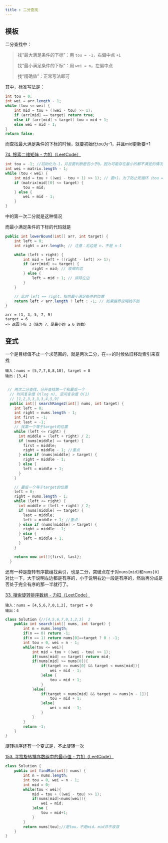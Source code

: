 ```yaml
---
title : 二分查找
---
```


## 模板

二分查找中：

>找“最大满足条件的下标”：用 `tou = -1`，右偏中点 `+1`
>
>找“最小满足条件的下标”：用 `wei = n`，左偏中点
>
>找“精确值”：正常写法即可

其中，标准写法是：

```java
int tou = 0;
int wei = arr.length - 1;
while (tou <= wei) {
    int mid = tou + ((wei - tou) >> 1);
    if (arr[mid] == target) return true;
    else if (arr[mid] < target) tou = mid + 1;
    else wei = mid - 1;
}
return false;
```

而查找最大满足条件的下标的时候，就要初始化tou为-1，并且mid更新要+1

[74. 搜索二维矩阵 - 力扣（LeetCode）](https://leetcode.cn/problems/search-a-2d-matrix/?envType=study-plan-v2&envId=top-100-liked)

```java
int tou = -1; //初始化为-1，并且要判断是否小于0，因为可能存在最小的都不满足的情况，那-1就表示没有
int wei = matrix.length - 1;
while (tou < wei) {
    int mid = tou + ((wei - tou + 1) >> 1); // 要+1，为了防止死循环（tou == wei - 1时死循环）
    if (matrix[mid][0] <= target) {
        tou = mid; 
    } else {
        wei = mid - 1; 
    }
}
```

中的第一次二分就是这种情况

而最小满足条件的下标的代码就是

```java
public int lowerBound(int[] arr, int target) {
    int left = 0;
    int right = arr.length; // 注意：右边是 n，不是 n-1

    while (left < right) {
        int mid = left + ((right - left) >> 1);
        if (arr[mid] >= target) {
            right = mid; // 收缩右边
        } else {
            left = mid + 1; // 排除左边
        }
    }

    // 此时 left == right，指向最小满足条件的位置
    return left < arr.length ? left : -1; // 如果越界说明找不到
}
```

```text
arr = [1, 3, 5, 7, 9]
target = 6
=> 返回下标 3（值为 7，是最小的 ≥ 6 的数）
```

## 变式

一个是目标值不止一个求范围的，就是两次二分，在==的时候依旧移动索引来查找

```text
输入：nums = [5,7,7,8,8,10], target = 8
输出：[3,4]
```

```java
 
 // 两次二分查找，分开查找第一个和最后一个
  // 时间复杂度 O(log n), 空间复杂度 O(1)
  // [1,2,3,3,3,3,4,5,9]
  public int[] searchRange2(int[] nums, int target) {
    int left = 0;
    int right = nums.length - 1;
    int first = -1;
    int last = -1;
    // 找第一个等于target的位置
    while (left <= right) {
      int middle = (left + right) / 2;
      if (nums[middle] == target) {
        first = middle;
        right = middle - 1; //重点
      } else if (nums[middle] > target) {
        right = middle - 1;
      } else {
        left = middle + 1;
      }
    }

    // 最后一个等于target的位置
    left = 0;
    right = nums.length - 1;
    while (left <= right) {
      int middle = (left + right) / 2;
      if (nums[middle] == target) {
        last = middle;
        left = middle + 1; //重点
      } else if (nums[middle] > target) {
        right = middle - 1;
      } else {
        left = middle + 1;
      }
    }

    return new int[]{first, last};
  }
```

还有一种是旋转有序数组找索引，也是二分，突破点在于对`nums[mid]`和`nums[0]`对比一下，大于说明左边都是有序的，小于说明右边一段是有序的，然后再分成是否处于完全有序的那一半就行了。

[33. 搜索旋转排序数组 - 力扣（LeetCode）](https://leetcode.cn/problems/search-in-rotated-sorted-array/description/?envType=study-plan-v2&envId=top-100-liked)

```text
输入：nums = [4,5,6,7,0,1,2], target = 0
输出：4
```

```java
class Solution {//[4,5,6,7,0,1,2,3]  2
    public int search(int[] nums, int target) {
        int n = nums.length;
        if(n == 0) return -1;
        if(n == 1) return nums[0]==target ? 0 : -1;
        int tou = 0, wei = n - 1;
        while(tou <= wei){
            int mid = tou + ((wei - tou) >> 1);
            if(nums[mid] == target) return mid;
            if(nums[mid] >= nums[0]){
                if(target >= nums[0] && target < nums[mid]){
                    wei = mid - 1;
                }else {
                    tou = mid + 1;
                }
            }else{
                if(target > nums[mid] && target <= nums[n - 1]){
                    tou = mid + 1;
                }else{
                    wei = mid - 1;
                }
            }
        }
        return -1;
    }
}
```

旋转排序还有一个变式是，不止旋转一次

[153. 寻找旋转排序数组中的最小值 - 力扣（LeetCode）](https://leetcode.cn/problems/find-minimum-in-rotated-sorted-array/description/?envType=study-plan-v2&envId=top-100-liked)

```java
class Solution {
    public int findMin(int[] nums) {
        int n = nums.length;
        int tou = 0, wei = n - 1;
        int mid = 0;
        while(tou < wei){
            mid = tou + ((wei - tou) >> 1);
            if(nums[mid]<nums[wei]){
                wei = mid;
            }else {
                tou = mid+1;
            }
        }
        return nums[tou];//是tou，不是mid，mid并不收敛
    }
}
```































































